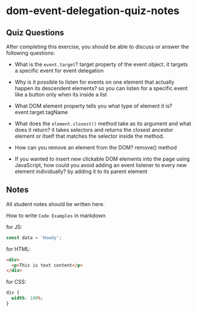 # dom-event-delegation-quiz-notes

## Quiz Questions

After completing this exercise, you should be able to discuss or answer the following questions:

- What is the `event.target`?
  target property of the event object. it targets a specific event for event delegation

- Why is it possible to listen for events on one element that actually happen its descendent elements?
  so you can listen for a specific event like a button only when its inside a list
- What DOM element property tells you what type of element it is?
  event.target.tagName

- What does the `element.closest()` method take as its argument and what does it return?
  it takes selectors and returns the closest ancestor element or itself that matches the selector inside the method.

- How can you remove an element from the DOM?
  remove() method

- If you wanted to insert new clickable DOM elements into the page using JavaScript, how could you avoid adding an event listener to every new element individually?
  by adding it to its parent element

## Notes

All student notes should be written here.

How to write `Code Examples` in markdown

for JS:

```javascript
const data = 'Howdy';
```

for HTML:

```html
<div>
  <p>This is text content</p>
</div>
```

for CSS:

```css
div {
  width: 100%;
}
```
